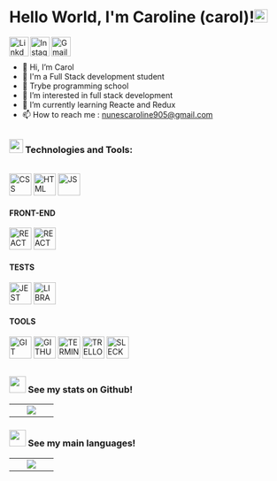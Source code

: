 <h1>Hello World, I'm Caroline (carol)!<img src="https://github.com/TheDudeThatCode/TheDudeThatCode/blob/master/Assets/Earth.gif" width="24px"></h1>

<a target="_blank" href="https://www.linkedin.com/in/caroline-nunes-desenvolvimento-fullstack/">
  <img align="left" alt="LinkdeIN" width="35px" src="https://img.icons8.com/nolan/344/linkedin-circled.png" />
</a>
<a target="_blank" href="https://www.instagram.com/caarolhn/">
  <img align="left" alt="Instagram" width="35px" src="https://img.icons8.com/nolan/344/instagram-new.png" />
</a>
<a target="_blank" href="mailto:nunescaroline905@gmail.com">
  <img align="left" alt="Gmail" width="35px" src="https://img.icons8.com/nolan/344/linkedin.png" />
</a>
<br>

##

- 👋 Hi, I’m  Carol<br>
- 🌱 I'm a Full Stack development student<br>
- 🏫️ Trybe programming school
- 👀 I’m interested in  full stack development<br>
- 🌱 I’m currently learning Reacte and Redux<br>
- 📫 How to reach me : nunescaroline905@gmail.com<br>

##

<h3>
  <img width="25px" src="https://cdn-icons-png.flaticon.com/512/3756/3756488.png" /> Technologies and Tools:
</h3>

<br>

<div>
<img width="40px" height="40" src="https://img.icons8.com/nolan/344/css-filetype.png" alt="CSS">
<img width="40px" height="40" src="https://img.icons8.com/nolan/344/html-filetype.png" alt="HTML">
<img width="40px" height="40" src="https://img.icons8.com/nolan/344/javascript.png" alt="JS">
</div>

<div>
<h4>FRONT-END</h4>
<img width="40px" height="40" src="https://img.icons8.com/nolan/344/react-native.png" alt="REACT">
<img width="40px" height="40" src="https://img.icons8.com/color/344/redux.png" alt="REACT">
</div>

<div>
<h4>TESTS</h4>
<img width="40px" height="40" src="https://cdn-icons-png.flaticon.com/512/3949/3949235.png" alt="JEST">
<img width="40px" height="40" src="https://cdn-icons-png.flaticon.com/512/4786/4786679.png" alt="LIBRARY">
</div>

<div>
<h4>TOOLS</h4>
<img width="40px" height="40" src="https://img.icons8.com/nolan/344/git.png" alt="GIT">
<img width="40px" height="40" src="https://img.icons8.com/nolan/344/github.png" alt="GITHUB">
<img width="40px" height="40" src="https://img.icons8.com/nolan/344/console.png" alt="TERMINAL">
<img width="40px" height="40" src="https://img.icons8.com/nolan/344/trello.png" alt="TRELLO">
<img width="40px" height="40" src="https://img.icons8.com/nolan/344/slack.png" alt="SLECK">
</div>

##

#### <h3><img src="https://cdn-icons-png.flaticon.com/512/4940/4940215.png" width="30"> See my stats on Github!</h3>

<table>
  <tr>
    <td width="40%" align="center" vertical-align="middle">
      <img src="https://github-readme-stats.vercel.app/api?username=carolhn&&custom_title=Estat%C3%ADsticas%20de%20Lucas%20Github&theme=midnight-purple&include_all_commits=true&count_private=true" />
    </td>
   </tr>
</table>
   
#### <h3><img src="https://cdn-icons-png.flaticon.com/512/4940/4940215.png" width="30"> See my main languages!</h3>

<table>
  <tr>
    <td width="40%" align="center" vertical-align="middle">
      <img src="https://github-readme-stats.vercel.app/api/top-langs/?username=carolhn&theme=midnight-purple&layout=compact" />
    </td>
   </tr>
</table>

